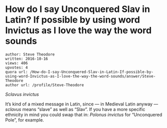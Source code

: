 # How do I say Unconquered Slav in Latin? If possible by using word Invictus as I love the way the word sounds

	author: Steve Theodore
	written: 2016-10-16
	views: 406
	upvotes: 4
	quora url: /How-do-I-say-Unconquered-Slav-in-Latin-If-possible-by-using-word-Invictus-as-I-love-the-way-the-word-sounds/answer/Steve-Theodore
	author url: /profile/Steve-Theodore


_Sclavus invictus_ 

It’s kind of a mixed message in Latin, since — in Medieval Latin anyway — _sclavus_  means “slave” as well as “Slav”. If you have a more specific ethnicity in mind you could swap that in: _Polonus invictus_ for “Unconquered Pole”, for example.

